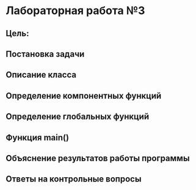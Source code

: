 # Лабораторная работа №3
## Цель:

## Постановка задачи


## Описание класса



## Определение компонентных функций

## Определение глобальных функций


## Функция main()


## Объяснение результатов работы программы


## Ответы на контрольные вопросы
